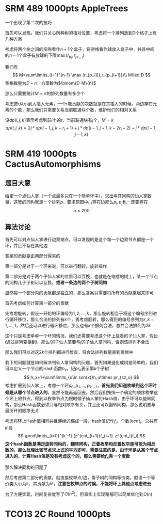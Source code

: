 # SRM 489 1000pts AppleTrees

 一个出现了第二次的技巧

首先可以发现，我们只关心所种树的相对位置，考虑将一个排列放到D个格子上有几种方案

考虑将两个树之间的空隙看作$n+1$​个盒子，将空格看作球放入盒子中，并且中间的$n-1$个盒子有放球的下限$\max (r_{p_{i}},r_{p_{i+1}})$

我们有
$$
M=\sum\limits_{i=1}^{n-1} \max (r_{p_{i}},r_{p_{i+1}})\\
M\leq D
$$
空格数量为$D-n$，方案数为$\binom{D-M}{n}$

那么只需要统计$M=k$的排列数量有多少个

考虑按$r$从小到大插入元素，一个r能贡献的次数就是在其插入的时候，两边存在元素的个数，那么我们只需要关系当前联通块个数，维护他们的相对关系

设$dp(i,j,k)$表示考虑到前$i$小的$r$，当前联通块有$j$个，$M=k$
$$
dp(i,j,k)=2j*dp(i-1,j,k-r_i+1)+j*dp(i-1,j+1,k-2r_i+2)+j*dp(i-1,j-1,k)
$$

# SRM 419 1000pts CactusAutomorphisms

## 题目大意

给定一个点仙人掌（一个点最多只在一个简单环中），求出与其同构的仙人掌数量，这里的同构就是一个排列$p$，要求原图中$i,j$存在边那么$p_i,p_j$也一定要存在
$$
n\leq 200
$$

## 算法讨论

首先可以对点仙人掌进行边双缩点，可以发现的是这个每一个边双节点都是一个环，并且不存在其他边

答案的贡献是由两部分得来的

第一部分是对于一个环来说，可以进行翻转，旋转操作

第二部分是对于两个子仙人掌的位置可以互换，也就是在缩成的树上，某一个节点的同构儿子子树可以互换，**或者一条边的两个子树同构**

显然每一个部分内的贡献都是独立的，那么答案只需要将所有的贡献乘起来即可

首先考虑如何计算第一部分的贡献

先考虑旋转，假设一开始的环编号为$1,2,...,k$，那么旋转相当于将这个编号序列进行循环移位，那么合法的排列有$k$个，再考虑翻转，那么得到的编号序列为$k,k-1,...,1$，然后还可以进行循环移位，那么也有$k$个排列合法，总共合法排列为$2k$

这个只是考虑单单一个环的情况，我们还需要考虑这个环上挂着的子仙人掌，假设$i$通过排列变换到$j$，那么$i$的子仙人掌要与$j$的子仙人掌同构，否则该排列不合法

那么我们可以对这$2k$个排列都进行检查，将合法排列数量乘到贡献中

剩下的问题就是如何解决判仙人掌同构的问题，首先如果退化成树是简单的，我们可以定义一个节点的Hash函数$h_x$，记$pr_k$表示第$k$个子树
$$
h_x=1+\sum\limits_{u\in son(x)}h_u\times pr_{sz_u}
$$
考虑扩展到仙人掌上，考虑一个环$p_0,p_1,...,p_{k-1}$，**首先我们知道枚举到这个环时候是从哪个节点进入的**，显然不能再返回去，然后我们按照一个确定的顺序枚举这个环上的节点，得到以枚举节点为根时候子仙人掌的Hash值，由于环可以旋转同构，那么Hash函数必须只与相对顺序有关，并且还可以翻转同构，那么说明要与遍历环的顺序无关

考虑将环上Hash值相同并且连续的缩成一段，hash值记作$f_i$，个数为$cnt_i$，总共有$k'$段
$$
\prod\limits_{i=0}^{k'-1} (z^{cnt_{i+1}}f_{i+1}-z^{cnt_i}f_i)
$$
**这个hash函数是满足旋转同构的，翻转同构，正着枚举和反着枚举是可能为相反数的，那么处理比较节点求上式的平方即可，需要注意的是，由于环是从某个节点进入的，计算Hash值是没有考虑这个的，那么需要给$f_x$乘一个度数**

那么解决同构的问题了

然后考虑第二部分的贡献，就直接枚举点/边，看子树的同构等价类，假设一个等价类大小为$k$，其贡献为$k!$，**注意在枚举点的时候，不能将环上其他点考虑进去**

为了方便实现，时间复杂度写了$O(n^2)$，但事实上实现精细可以简单优化到$O(n)$

# TCO13 2C Round 1000pts

